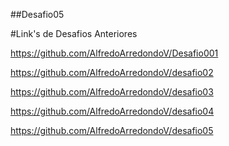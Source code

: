 ##Desafio05

#Link's de Desafios Anteriores

https://github.com/AlfredoArredondoV/Desafio001

https://github.com/AlfredoArredondoV/desafio02

https://github.com/AlfredoArredondoV/desafio03

https://github.com/AlfredoArredondoV/desafio04

https://github.com/AlfredoArredondoV/desafio05


